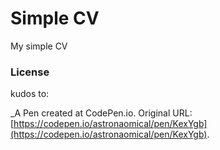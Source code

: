 # Simple CV

My simple CV


### License
kudos to:

 _A Pen created at CodePen.io. Original URL: [https://codepen.io/astronaomical/pen/KexYgb](https://codepen.io/astronaomical/pen/KexYgb).

 